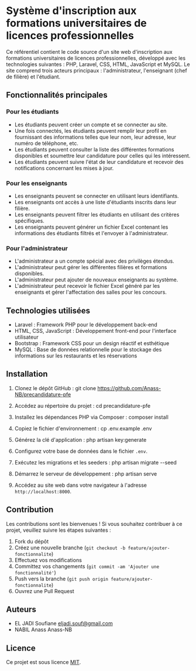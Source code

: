 # Système d'inscription aux formations universitaires de licences professionnelles

Ce référentiel contient le code source d'un site web d'inscription aux formations universitaires de licences professionnelles, développé avec les technologies suivantes : PHP, Laravel, CSS, HTML, JavaScript et MySQL. Le site comprend trois acteurs principaux : l'administrateur, l'enseignant (chef de filière) et l'étudiant.

## Fonctionnalités principales

### Pour les étudiants

- Les étudiants peuvent créer un compte et se connecter au site.
- Une fois connectés, les étudiants peuvent remplir leur profil en fournissant des informations telles que leur nom, leur adresse, leur numéro de téléphone, etc.
- Les étudiants peuvent consulter la liste des différentes formations disponibles et soumettre leur candidature pour celles qui les intéressent.
- Les étudiants peuvent suivre l'état de leur candidature et recevoir des notifications concernant les mises à jour.

### Pour les enseignants

- Les enseignants peuvent se connecter en utilisant leurs identifiants.
- Les enseignants ont accès à une liste d'étudiants inscrits dans leur filière.
- Les enseignants peuvent filtrer les étudiants en utilisant des critères spécifiques.
- Les enseignants peuvent générer un fichier Excel contenant les informations des étudiants filtrés et l'envoyer à l'administrateur.

### Pour l'administrateur

- L'administrateur a un compte spécial avec des privilèges étendus.
- L'administrateur peut gérer les différentes filières et formations disponibles.
- L'administrateur peut ajouter de nouveaux enseignants au système.
- L'administrateur peut recevoir le fichier Excel généré par les enseignants et gérer l'affectation des salles pour les concours.

## Technologies utilisées

- Laravel : Framework PHP pour le développement back-end
- HTML, CSS, JavaScript : Développement front-end pour l'interface utilisateur
- Bootstrap : Framework CSS pour un design réactif et esthétique
- MySQL : Base de données relationnelle pour le stockage des informations sur les restaurants et les réservations

## Installation

1. Clonez le dépôt GitHub :
git clone https://github.com/Anass-NB/precandidature-pfe

2. Accédez au répertoire du projet :
cd precandidature-pfe

3. Installez les dépendances PHP via Composer :
composer install

4. Copiez le fichier d'environnement :
cp .env.example .env

5. Générez la clé d'application :
php artisan key:generate

6. Configurez votre base de données dans le fichier `.env`.

7. Exécutez les migrations et les seeders :
php artisan migrate --seed

8. Démarrez le serveur de développement :
php artisan serve

9. Accédez au site web dans votre navigateur à l'adresse `http://localhost:8000`.

## Contribution

Les contributions sont les bienvenues ! Si vous souhaitez contribuer à ce projet, veuillez suivre les étapes suivantes :

1. Fork du dépôt
2. Créez une nouvelle branche (`git checkout -b feature/ajouter-fonctionnalite`)
3. Effectuez vos modifications
4. Committez vos changements (`git commit -am 'Ajouter une fonctionnalité'`)
5. Push vers la branche (`git push origin feature/ajouter-fonctionnalite`)
6. Ouvrez une Pull Request

## Auteurs

- EL JADI Soufiane eljadi.souf@gmail.com
- NABIL Anass Anass-NB

## Licence

Ce projet est sous licence [MIT](LICENSE).
